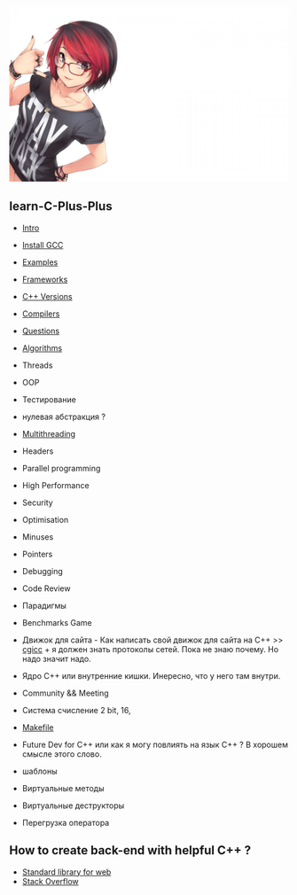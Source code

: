 ![image](img/OkXl5y.jpg)

## learn-C-Plus-Plus

* [Intro](md/intro.md)
* [Install GCC](md/first_steps.md)
* [Examples](md/examples.md)
* [Frameworks](md/frameworks.md)
* [C++ Versions](md/versions.md)
* [Compilers](md/compilers.md)
* [Questions](md/questions.md)
* [Algorithms](md/algorithms.md)
* Threads
* OOP
* Тестирование
* нулевая абстракция ?
* [Multithreading](md/multithreading.md)
* Headers
* Parallel programming
* High Performance
* Security
* Optimisation
* Minuses
* Pointers
* Debugging
* Code Review
* Парадигмы
* Benchmarks Game
* Движок для сайта - Как написать свой движок для сайта на C++ >> [cgicc](#) + я должен знать протоколы сетей. Пока не знаю почему. Но надо значит надо.
* Ядро C++ или внутренние кишки. Инересно, что у него там внутри.
* Community && Meeting
* Система счисление 2 bit, 16, 
* [Makefile](https://opensource.com/article/18/8/what-how-makefile)
* Future Dev for C++ или как я могу повлиять на язык C++ ? В хорошем смысле этого слово.

* шаблоны
* Виртуальные методы
* Виртуальные деструкторы
* Перегрузка оператора

## How to create back-end with helpful C++ ?

* [Standard library for web](https://cpp-netlib.org/)
* [Stack Overflow](https://stackoverflow.com/questions/388242/the-definitive-c-book-guide-and-list)